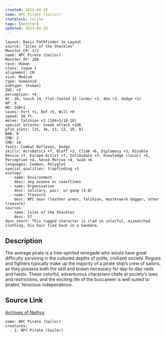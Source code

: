 ```yaml
---
created: 2023-04-28
name: NPC Pirate (Sailor)
statblock: inline
tags: [monster]
updated: 2023-04-28
---
```

```statblock
layout: Basic Pathfinder 1e Layout
source: "Isles of the Shackles"
Monster_CR: 1/2
name: NPC Pirate (Sailor)
Monster_XP: 200
race: Human
class: rogue 1
alignment: CN
size: Medium
type: humanoid
subtype: (human)
INI: +3
perception: +4
AC: 16, touch 14, flat-footed 12 (armor +2, dex +3, dodge +1)
HP: 9
HD: 1d8+1
saves: Fort +1, Ref +5, Will +0
speed: 30 ft.
melee: falchion +2 (2d4+3/18-20)
special_attacks: sneak attack +1d6
pf1e_stats: [15, 16, 13, 12, 10, 8]
BAB: 0
CMB: 2
CMD: 16
feats: Combat Reflexes, Dodge
skills: Acrobatics +7, Bluff +3, Climb +6, Diplomacy +3, Disable Device +7, Escape Artist +7, Intimidate +3, Knowledge (local) +5, Perception +4, Sense Motive +4, Swim +6
languages: Common, Polyglot
special_qualities: trapfinding +1
ecology:
  - name: Environment
    desc: any oceans or coastlines
  - name: Organisation
    desc: solitary, pair, or gang (3-8)
  - name: Treasure
    desc: NPC Gear (leather armor, falchion, masterwork dagger, other treasure)
sources:
  - name: Isles of the Shackles
    desc: 57
desc_short: This rugged character is clad in colorful, mismatched clothing, his hair tied back in a bandana.
```
## Description
The average pirate is a free-spirited renegade who would have great difficulty surviving in the cultured depths of polite, civilized society. Rogues and fighters typically make up the majority of a pirate ship’s crew of sailors, as they possess both the skill and brawn necessary for day-to-day raids and heists. These colorful, adventurous characters chafe at society’s laws and restrictions, and the exciting life of the buccaneer is well suited to pirates’ ferocious independence.
## Source Link
[Archives of Nethys](https://aonprd.com/NPCDisplay.aspx?ItemName=Pirate%20(Sailor))
```encounter-table
name: NPC Pirate (Sailor)
creatures:
  - 1: NPC Pirate (Sailor)
```
